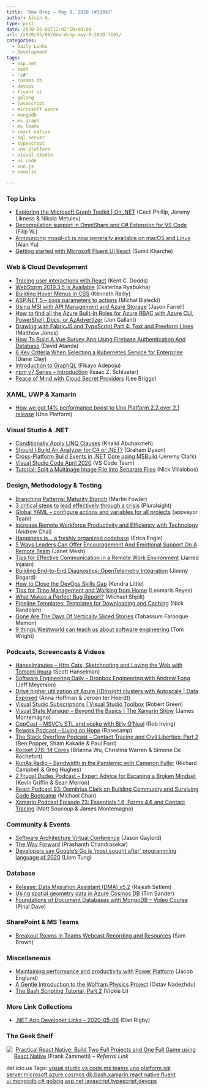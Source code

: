 ```yaml
---
title: 'Dew Drop – May 8, 2020 (#3193)'
author: Alvin A.
type: post
date: 2020-05-08T12:02:10+00:00
url: /2020/05/08/dew-drop-may-8-2020-3193/
categories:
  - Daily Links
  - Development
tags:
  - asp.net
  - bash
  - 'c#'
  - cosmos db
  - devops
  - fluent ui
  - golang
  - javascript
  - microsoft azure
  - mongodb
  - ms graph
  - ms teams
  - react native
  - sql server
  - typescript
  - uno platform
  - visual studio
  - vs code
  - vue.js
  - xamarin

---
```

### <a name="top"></a>Top Links

  * <a href="https://channel9.msdn.com/Shows/On-NET/Exploring-the-Microsoft-Graph-Toolkit?WT.mc_id=DX_MVP4025064" target="_blank" rel="noopener noreferrer">Exploring the Microsoft Graph Toolkit | On .NET</a> (Cecil Phillip, Jeremy Likness & Nikola Metulev)
  * <a href="https://www.strathweb.com/2020/05/decompilation-support-in-omnisharp-and-c-extension-for-vs-code/" target="_blank" rel="noopener noreferrer">Decompilation support in OmniSharp and C# Extension for VS Code</a> (Filip W.)
  * <a href="https://cloudblogs.microsoft.com/sqlserver/2020/05/07/announcing-mssql-cli-is-now-generally-available-on-macos-and-linux/" target="_blank" rel="noopener noreferrer">Announcing mssql-cli is now generally available on macOS and Linux</a> (Alan Yu)
  * <a href="https://dev.to/sumitkharche/getting-started-with-microsoft-fluent-ui-react-23ae" target="_blank" rel="noopener noreferrer">Getting started with Microsoft Fluent UI React</a> (Sumit Kharche)



### <a name="web"></a>Web & Cloud Development

  * <a href="https://kentcdodds.com/blog/tracing-user-interactions-with-react" target="_blank" rel="noopener noreferrer">Tracing user interactions with React</a> (Kent C. Dodds)
  * <a href="https://blog.jetbrains.com/webstorm/2020/05/webstorm-2019-3-5/" target="_blank" rel="noopener noreferrer">WebStorm 2019.3.5 Is Available</a> (Ekaterina Ryabukha)
  * <a href="https://uxdesign.cc/building-hover-menus-in-css-fd901931f06f?source=rss-42cf31b6ca29------2" target="_blank" rel="noopener noreferrer">Building Hover Menus in CSS</a> (Kenneth Reilly)
  * <a href="http://www.michalbialecki.com/2020/05/07/asp-net-5-pass-parameters-to-actions/?utm_source=rss&utm_medium=rss&utm_campaign=asp-net-5-pass-parameters-to-actions" target="_blank" rel="noopener noreferrer">ASP.NET 5 – pass parameters to actions</a> (Michał Białecki)
  * <a href="https://jfarrell.net/2020/05/07/using-msi-with-api-management-and-azure-storage/" target="_blank" rel="noopener noreferrer">Using MSI with API Management and Azure Storage</a> (Jason Farrell)
  * <a href="http://feedproxy.google.com/~r/jongallant/~3/70lii8YR-ss/" target="_blank" rel="noopener noreferrer">How to find all the Azure Built-In Roles for Azure RBAC with Azure CLI, PowerShell, Docs, or AzAdvertizer</a> (Jon Gallant)
  * <a href="http://feedproxy.google.com/~r/ExceptionNotFound/~3/HF5qAIC0slo/" target="_blank" rel="noopener noreferrer">Drawing with FabricJS and TypeScript Part 4: Text and Freeform Lines</a> (Matthew Jones)
  * <a href="https://www.smashingmagazine.com/2020/05/vue-survey-app-firebase-authentication-database/" target="_blank" rel="noopener noreferrer">How To Build A Vue Survey App Using Firebase Authentication And Database</a> (David Atanda)
  * <a href="https://thenewstack.io/6-key-criteria-when-selecting-a-kubernetes-service-for-enterprise/" target="_blank" rel="noopener noreferrer">6 Key Criteria When Selecting a Kubernetes Service for Enterprise</a> (Diane Clay)
  * <a href="https://thenewstack.io/introduction-to-graphql/" target="_blank" rel="noopener noreferrer">Introduction to GraphQL</a> (Fikayo Adepoju)
  * <a href="https://blog.npmjs.org/post/617484925547986944" target="_blank" rel="noopener noreferrer">npm v7 Series &#8211; Introduction</a> (Isaac Z. Schlueter)
  * <a href="https://www.pulumi.com/blog/peace-of-mind-with-cloud-secret-providers/" target="_blank" rel="noopener noreferrer">Peace of Mind with Cloud Secret Providers</a> (Lee Briggs)



### <a name="silverlight"></a>XAML, UWP & Xamarin

  * <a href="https://platform.uno/blog/how-we-got-14-performance-boost-to-uno-platform-2-2-over-2-1-release/" target="_blank" rel="noopener noreferrer">How we got 14% performance boost to Uno Platform 2.2 over 2.1 release</a> (Uno Platform)



### <a name="dotnet"></a>Visual Studio & .NET

  * <a href="https://khalidabuhakmeh.com/conditionally-apply-linq-clauses" target="_blank" rel="noopener noreferrer">Conditionally Apply LINQ Clauses</a> (Khalid Abuhakmeh)
  * <a href="https://hackernoon.com/should-i-build-an-analyzer-for-c-or-net-4f4c328x?source=rss" target="_blank" rel="noopener noreferrer">Should I Build An Analyzer for C# or .NET?</a> (Graham Dyson)
  * <a href="https://jeremybytes.blogspot.com/2020/05/cross-platform-build-events-in-net-core.html" target="_blank" rel="noopener noreferrer">Cross-Platform Build Events in .NET Core using MSBuild</a> (Jeremy Clark)
  * <a href="https://code.visualstudio.com/updates/v1_45" target="_blank" rel="noopener noreferrer">Visual Studio Code April 2020</a> (VS Code Team)
  * <a href="https://www.leadtools.com/blog/imaging/tutorial-split-multipage-image-file-separate-files/" target="_blank" rel="noopener noreferrer">Tutorial: Split a Multipage Image File Into Separate Files</a> (Nick Villalobos)



### <a name="design"></a>Design, Methodology & Testing

  * <a href="https://martinfowler.com/articles/branching-patterns.html#maturity-branch" target="_blank" rel="noopener noreferrer">Branching Patterns: Maturity Branch</a> (Martin Fowler)
  * <a href="https://www.pluralsight.com/blog/teams/3-critical-steps-to-lead-effectively-through-a-crisis" target="_blank" rel="noopener noreferrer">3 critical steps to lead effectively through a crisis</a> (Pluralsight)
  * <a href="https://www.appveyor.com/blog/2020/05/07/global-yaml-configure-actions-and-variables-for-all-projects/" target="_blank" rel="noopener noreferrer">Global YAML &#8211; configure actions and variables for all projects</a> (appveyor Team)
  * <a href="https://www.neudesic.com/blog/increase-remote-workforce-productivity-efficiency-technology/" target="_blank" rel="noopener noreferrer">Increase Remote Workforce Productivity and Efficiency with Technology</a> (Andrew Chai)
  * <a href="https://slack.engineering/happiness-is-a-freshly-organized-codebase-7ffa6590a70d?source=rss----58820b6d8904---4" target="_blank" rel="noopener noreferrer">Happiness is… a freshly organized codebase</a> (Erica Engle)
  * <a href="https://blog.trello.com/leaders-offer-encouragement-support-on-remote-teams" target="_blank" rel="noopener noreferrer">5 Ways Leaders Can Offer Encouragement And Emotional Support On A Remote Team</a> (Janet Mesh)
  * <a href="https://www.socketlabs.com/blog/tips-for-effective-communication-in-a-remote-work-environment/" target="_blank" rel="noopener noreferrer">Tips for Effective Communication in a Remote Work Environment</a> (Jarred Injaian)
  * <a href="http://feedproxy.google.com/~r/GrabBagOfT/~3/eKTXGePAetk/" target="_blank" rel="noopener noreferrer">Building End-to-End Diagnostics: OpenTelemetry Integration</a> (Jimmy Bogard)
  * <a href="https://thenewstack.io/how-to-close-the-devops-skills-gap/" target="_blank" rel="noopener noreferrer">How to Close the DevOps Skills Gap</a> (Kendra Little)
  * <a href="https://www.telerik.com/blogs/tips-time-management-working-from-home" target="_blank" rel="noopener noreferrer">Tips for Time Management and Working from Home</a> (Leomaris Reyes)
  * <a href="https://oz-code.com/blog/production-debugging/what-makes-perfect-bug-report" target="_blank" rel="noopener noreferrer">What Makes a Perfect Bug Report?</a> (Michael Shpilt)
  * <a href="http://feedproxy.google.com/~r/NicksNetTravels/~3/8FGTCArtFqg/" target="_blank" rel="noopener noreferrer">Pipeline Templates: Templates for Downloading and Caching</a> (Nick Randolph)
  * <a href="https://www.thoughtworks.com/insights/blog/gone-are-days-vertically-sliced-stories" target="_blank" rel="noopener noreferrer">Gone Are The Days Of Vertically Sliced Stories</a> (Tabassum Farooque Memon)
  * <a href="https://blog.tdwright.co.uk/2020/05/07/9-things-westworld-can-teach-us-about-software-engineering/" target="_blank" rel="noopener noreferrer">9 things Westworld can teach us about software engineering</a> (Tom Wright)



### <a name="podcasts"></a>Podcasts, Screencasts & Videos

  * <a href="https://hanselminutes.simplecast.com/episodes/cats-and-tomomi-imura-f6wn6ysR" target="_blank" rel="noopener noreferrer">Hanselminutes &#8211; Http Cats, Sketchnoting and Loving the Web with Tomomi Imura</a> (Scott Hanselman)
  * <a href="https://softwareengineeringdaily.com/2020/05/08/dropbox-engineering-with-andrew-fong/?utm_source=rss&utm_medium=rss&utm_campaign=dropbox-engineering-with-andrew-fong" target="_blank" rel="noopener noreferrer">Software Engineering Daily &#8211; Dropbox Engineering with Andrew Fong</a> (Jeff Meyerson)
  * <a href="https://channel9.msdn.com/Shows/Data-Exposed/Drive-higher-utilization-of-Azure-HDInsight-clusters-with-Autoscale?WT.mc_id=DX_MVP4025064" target="_blank" rel="noopener noreferrer">Drive higher utilization of Azure HDInsight clusters with Autoscale | Data Exposed</a> (Anna Hoffman & Jeroen ter Heerdt)
  * <a href="https://channel9.msdn.com/Shows/Visual-Studio-Toolbox/Visual-Studio-Subscriptions?WT.mc_id=DX_MVP4025064" target="_blank" rel="noopener noreferrer">Visual Studio Subscriptions | Visual Studio Toolbox</a> (Robert Green)
  * <a href="https://channel9.msdn.com/Shows/XamarinShow/Visual-State-Manger-Beyond-the-Basics--The-Xamarin-Show?WT.mc_id=DX_MVP4025064" target="_blank" rel="noopener noreferrer">Visual State Manager &#8211; Beyond the Basics | The Xamarin Show</a> (James Montemagno)
  * <a href="http://cppcast.libsyn.com/msvcs-stl-and-vcpkg-with-billy-oneal" target="_blank" rel="noopener noreferrer">CppCast &#8211; MSVC&#8217;s STL and vcpkg with Billy O&#8217;Neal</a> (Rob Irving)
  * <a href="https://share.transistor.fm/s/1e95fe49" target="_blank" rel="noopener noreferrer">Rework Podcast &#8211; Living on Hope</a> (Basecamp)
  * <a href="https://the-stack-overflow-podcast.simplecast.com/episodes/233-contact-tracing-civil-liberties-sham-kakade-BdQfeb5b" target="_blank" rel="noopener noreferrer">The Stack Overflow Podcast &#8211; Contact Tracing and Civil Liberties: Part 2</a> (Ben Popper, Sham Kakade & Paul Ford)
  * <a href="http://relay.fm/rocket/278" target="_blank" rel="noopener noreferrer">Rocket 278: 14 Cores</a> (Brianna Wu, Christina Warren & Simone De Rochefort)
  * <a href="http://feedproxy.google.com/~r/RunaAsRadioWma/~3/FPXCgc5hqK0/default.aspx" target="_blank" rel="noopener noreferrer">RunAs Radio &#8211; Bandwidth in the Pandemic with Cameron Fuller</a> (Richard Campbell & Greg Hughes)
  * <a href="https://2frugaldudes.com/expert-advice-for-escaping-a-broken-mindset/" target="_blank" rel="noopener noreferrer">2 Frugal Dudes Podcast &#8211; Expert Advice for Escaping a Broken Mindset</a> (Kevin Griffin & Sean Merron)
  * <a href="http://reactpodcast.com/93" target="_blank" rel="noopener noreferrer">React Podcast 93: Domitrius Clark on Building Community and Surviving Code Bootcamp</a> (Michael Chan)
  * <a href="https://www.xamarinpodcast.com/73" target="_blank" rel="noopener noreferrer">Xamarin Podcast Episode 73: Essentials 1.6, Forms 4.6 and Contact Tracing</a> (Matt Soucoup & James Montemagno)



### <a name="events"></a>Community & Events

  * <a href="https://www.jasongaylord.com/blog/software-architecture-virtual-conference" target="_blank" rel="noopener noreferrer">Software Architecture Virtual Conference</a> (Jason Gaylord)
  * <a href="https://stackoverflow.blog/2020/05/07/the-way-forward/" target="_blank" rel="noopener noreferrer">The Way Forward</a> (Prashanth Chandrasekar)
  * <a href="https://www.zdnet.com/article/developers-say-googles-go-is-most-sought-after-programming-language-of-2020/#ftag=RSSbaffb68" target="_blank" rel="noopener noreferrer">Developers say Google&#8217;s Go is &#8216;most sought after&#8217; programming language of 2020</a> (Liam Tung)



### <a name="sql"></a>Database

  * <a href="https://techcommunity.microsoft.com/t5/microsoft-data-migration/release-data-migration-assistant-dma-v5-2/ba-p/1371859" target="_blank" rel="noopener noreferrer">Release: Data Migration Assistant (DMA) v5.2</a> (Rajesh Setlem)
  * <a href="https://devblogs.microsoft.com/cosmosdb/spatial-geometry-data/" target="_blank" rel="noopener noreferrer">Using spatial geometry data in Azure Cosmos DB</a> (Tim Sander)
  * <a href="https://blog.sqlauthority.com/2020/05/08/foundations-of-document-databases-with-mongodb-video-course/?utm_source=rss&utm_medium=rss&utm_campaign=foundations-of-document-databases-with-mongodb-video-course" target="_blank" rel="noopener noreferrer">Foundations of Document Databases with MongoDB – Video Course</a> (Pinal Dave)



### <a name="sp"></a>SharePoint & MS Teams

  * <a href="https://techcommunity.microsoft.com/t5/healthcare-and-life-sciences/breakout-rooms-in-teams-webcast-recording-and-resources/ba-p/1372208" target="_blank" rel="noopener noreferrer">Breakout Rooms in Teams Webcast Recording and Resources</a> (Sam Brown)



### <a name="misc"></a>Miscellaneous

  * <a href="https://cloudblogs.microsoft.com/industry-blog/microsoft-in-business/financial-services/2020/05/07/maintaining-performance-and-productivity-with-power-platform/" target="_blank" rel="noopener noreferrer">Maintaining performance and productivity with Power Platform</a> (Jacob Englund)
  * <a href="https://medium.com/swlh/a-gentle-introduction-to-the-wolfram-physics-project-daa27a89d649?source=rss----f5af2b715248---4" target="_blank" rel="noopener noreferrer">A Gentle Introduction to the Wolfram Physics Project</a> (Ostav Nadezhdu)
  * <a href="https://medium.com/swlh/the-bash-scripting-tutorial-part-2-e94d113cf33?source=rss----f5af2b715248---4" target="_blank" rel="noopener noreferrer">The Bash Scripting Tutorial, Part 2</a> (Vickie Li)



### <a name="links"></a>More Link Collections

  * <a href="https://links.danrigby.com/2020/05/app-developer-links-2020-05-08/" target="_blank" rel="noopener noreferrer">.NET App Developer Links &#8211; 2020-05-08</a> (Dan Rigby)



### <a name="shelf"></a>The Geek Shelf

<a href="https://www.amazon.com/Practical-React-Native-Build-Projects-ebook/dp/B07FPDY84W/?tag=amavin-20" target="_blank" rel="noopener noreferrer"><img decoding="async" align="left" style="margin: 0px 4px 10px 0px; border: 0px currentcolor; border-image: none; float: left; display: inline; background-image: none;" src="https://m.media-amazon.com/images/I/61FFZrjjGUL._AC_UY218_.jpg" border="0" /></a>&nbsp;<a href="https://www.amazon.com/Practical-React-Native-Build-Projects-ebook/dp/B07FPDY84W/?tag=amavin-20" target="_blank" rel="noopener noreferrer">Practical React Native: Build Two Full Projects and One Full Game using React Native</a> (Frank Zammetti) _&#8211; Referral Link_









<div class="wlWriterEditableSmartContent" id="scid:77ECF5F8-D252-44F5-B4EB-D463C5396A79:d5b3cce1-8bb5-4080-88a5-c4cddb99068b" style="margin: 0px; padding: 0px; float: none; display: inline;">
  del.icio.us Tags: <a href="http://del.icio.us/popular/visual+studio" rel="tag">visual studio</a>,<a href="http://del.icio.us/popular/vs+code" rel="tag">vs code</a>,<a href="http://del.icio.us/popular/ms+teams" rel="tag">ms teams</a>,<a href="http://del.icio.us/popular/uno+platform" rel="tag">uno platform</a>,<a href="http://del.icio.us/popular/sql+server" rel="tag">sql server</a>,<a href="http://del.icio.us/popular/microsoft+azure" rel="tag">microsoft azure</a>,<a href="http://del.icio.us/popular/cosmos+db" rel="tag">cosmos db</a>,<a href="http://del.icio.us/popular/bash" rel="tag">bash</a>,<a href="http://del.icio.us/popular/xamarin" rel="tag">xamarin</a>,<a href="http://del.icio.us/popular/react+native" rel="tag">react native</a>,<a href="http://del.icio.us/popular/fluent+ui" rel="tag">fluent ui</a>,<a href="http://del.icio.us/popular/mongodb" rel="tag">mongodb</a>,<a href="http://del.icio.us/popular/c%23" rel="tag">c#</a>,<a href="http://del.icio.us/popular/golang" rel="tag">golang</a>,<a href="http://del.icio.us/popular/asp.net" rel="tag">asp.net</a>,<a href="http://del.icio.us/popular/javascript" rel="tag">javascript</a>,<a href="http://del.icio.us/popular/typescript" rel="tag">typescript</a>,<a href="http://del.icio.us/popular/devops" rel="tag">devops</a>
</div>